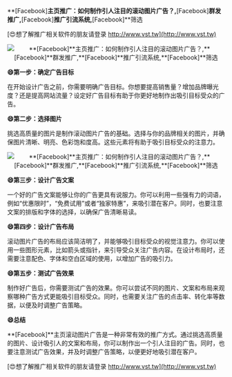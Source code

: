**[Facebook]**主页推广：如何制作引人注目的滚动图片广告？,**[Facebook]**群发推广,**[Facebook]**推广引流系统,**[Facebook]**筛选

[😍想了解推广相关软件的朋友请登录 http://www.vst.tw](http://www.vst.tw)

 <center><img src="https://vst.tw/MP4/tuiguang/png/6.png" alt="**[Facebook]**主页推广：如何制作引人注目的滚动图片广告？,**[Facebook]**群发推广,**[Facebook]**推广引流系统,**[Facebook]**筛选"></center>

**😄第一步：确定广告目标**

在开始设计广告之前，你需要明确广告目标。你想要提高销售量？增加品牌曝光度？还是提高网站流量？设定好广告目标有助于你更好地制作出吸引目标受众的广告。

**😄第二步：选择图片**

挑选高质量的图片是制作滚动图片广告的基础。选择与你的品牌相关的图片，并确保图片清晰、明亮、色彩饱和度高。这些元素将有助于吸引目标受众的注意力。

 <center><img src="https://vst.tw/MP4/tuiguang/png/5.png" alt="**[Facebook]**主页推广：如何制作引人注目的滚动图片广告？,**[Facebook]**群发推广,**[Facebook]**推广引流系统,**[Facebook]**筛选"></center>

**😄第三步：设计广告文案**

一个好的广告文案能够让你的广告更具有说服力。你可以利用一些强有力的词语，例如“优惠限时”，“免费试用”或者“独家特惠”，来吸引潜在客户。同时，也要注意文案的排版和字体的选择，以确保广告清晰易读。

**😄第四步：设计广告布局**

滚动图片广告的布局应该简洁明了，并能够吸引目标受众的视觉注意力。你可以使用一些图形元素，比如箭头或指针，来引导受众关注广告内容。在设计布局时，还需要注意配色、字体和空白区域的使用，以增加广告的吸引力。

**😄第五步：测试广告效果**

制作好广告后，你需要测试广告的效果。你可以尝试不同的图片、文案和布局来观察哪种广告方式更能吸引目标受众。同时，也需要关注广告的点击率、转化率等数据，以便及时调整广告策略。

**😄总结**

**[Facebook]**主页滚动图片广告是一种非常有效的推广方式。通过挑选高质量的图片、设计吸引人的文案和布局，你可以制作出一个引人注目的广告。同时，也要注意测试广告效果，并及时调整广告策略，以便更好地吸引潜在客户。

[😍想了解推广相关软件的朋友请登录 http://www.vst.tw](http://www.vst.tw)



